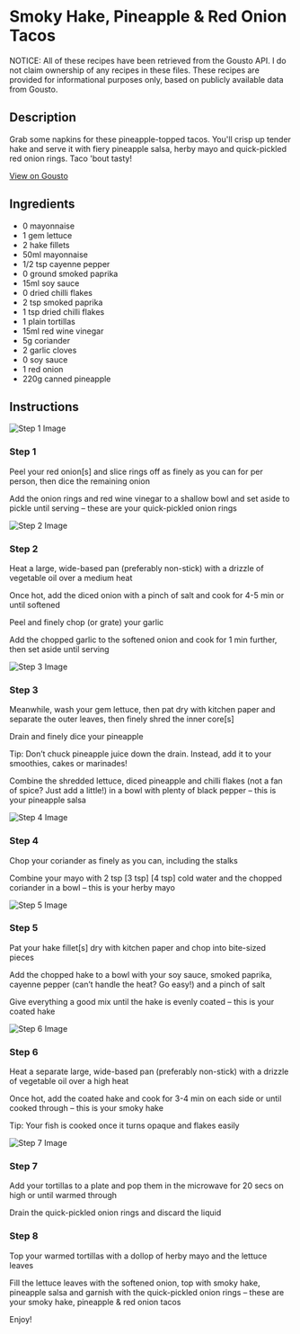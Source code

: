 # Smoky Hake, Pineapple & Red Onion Tacos

NOTICE: All of these recipes have been retrieved from the Gousto API. I do not claim ownership of any recipes in these files. These recipes are provided for informational purposes only, based on publicly available data from Gousto.

## Description

Grab some napkins for these pineapple-topped tacos. You'll crisp up tender hake and serve it with fiery pineapple salsa, herby mayo and quick-pickled red onion rings. Taco 'bout tasty!

[View on Gousto](https://www.gousto.co.uk/recipes/cookbook/smoky-hake-pineapple-red-onion-tacos)

## Ingredients

- 0 mayonnaise
- 1 gem lettuce
- 2 hake fillets
- 50ml mayonnaise
- 1/2 tsp cayenne pepper
- 0 ground smoked paprika
- 15ml soy sauce
- 0 dried chilli flakes
- 2 tsp smoked paprika
- 1 tsp dried chilli flakes
- 1 plain tortillas
- 15ml red wine vinegar
- 5g coriander
- 2 garlic cloves
- 0 soy sauce
- 1 red onion
- 220g canned pineapple

## Instructions

![Step 1 Image](https://production-media.gousto.co.uk/cms/recipe-step-image/step-1-1701944452472-x200.jpg)

### Step 1

Peel your red onion[s] and slice rings off as finely as you can for per person, then dice the remaining onion

Add the onion rings and red wine vinegar to a shallow bowl and set aside to pickle until serving – these are your quick-pickled onion rings

![Step 2 Image](https://production-media.gousto.co.uk/cms/recipe-step-image/step-2-1701944458270-x200.jpg)

### Step 2

Heat a large, wide-based pan (preferably non-stick) with a drizzle of vegetable oil over a medium heat

Once hot, add the diced onion with a pinch of salt and cook for 4-5 min or until softened

Peel and finely chop (or grate) your garlic

Add the chopped garlic to the softened onion and cook for 1 min further, then set aside until serving

![Step 3 Image](https://production-media.gousto.co.uk/cms/recipe-step-image/step-3-1701944466232-x200.jpg)

### Step 3

Meanwhile, wash your gem lettuce, then pat dry with kitchen paper and separate the outer leaves, then finely shred the inner core[s]

Drain and finely dice your pineapple

Tip: Don’t chuck pineapple juice down the drain. Instead, add it to your smoothies, cakes or marinades!

Combine the shredded lettuce, diced pineapple and chilli flakes (not a fan of spice? Just add a little!) in a bowl with plenty of black pepper – this is your pineapple salsa

![Step 4 Image](https://production-media.gousto.co.uk/cms/recipe-step-image/step-4-1701944472992-x200.jpg)

### Step 4

Chop your coriander as finely as you can, including the stalks

Combine your mayo with 2 tsp <span class="text-purple">[3 tsp] </span><span class="text-danger">[4 tsp]</span> cold water and the chopped coriander in a bowl – this is your herby mayo

![Step 5 Image](https://production-media.gousto.co.uk/cms/recipe-step-image/step-5-1701944480389-x200.jpg)

### Step 5

Pat your hake fillet[s] dry with kitchen paper and chop into bite-sized pieces

Add the chopped hake to a bowl with your soy sauce, smoked paprika, cayenne pepper (can’t handle the heat? Go easy!) and a pinch of salt

Give everything a good mix until the hake is evenly coated – this is your coated hake

![Step 6 Image](https://production-media.gousto.co.uk/cms/recipe-step-image/step-6-1701944487648-x200.jpg)

### Step 6

Heat a separate large, wide-based pan (preferably non-stick) with a drizzle of vegetable oil over a high heat

Once hot, add the coated hake and cook for 3-4 min on each side or until cooked through – this is your smoky hake

Tip: Your fish is cooked once it turns opaque and flakes easily

![Step 7 Image](https://production-media.gousto.co.uk/cms/recipe-step-image/step-7-1701944493587-x200.jpg)

### Step 7

Add your tortillas to a plate and pop them in the microwave for 20 secs on high or until warmed through

Drain the quick-pickled onion rings and discard the liquid

### Step 8

Top your warmed tortillas with a dollop of herby mayo and the lettuce leaves

Fill the lettuce leaves with the softened onion, top with smoky hake, pineapple salsa and garnish with the quick-pickled onion rings – these are your smoky hake, pineapple & red onion tacos

Enjoy!


